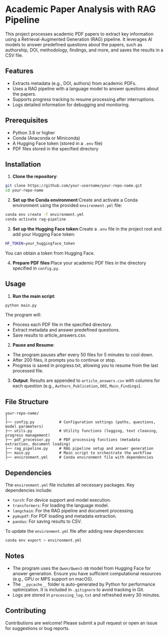 # Academic Paper Analysis with RAG Pipeline
This project processes academic PDF papers to extract key information using a Retrieval-Augmented Generation (RAG) pipeline. It leverages AI models to answer predefined questions about the papers, such as authorship, DOI, methodology, findings, and more, and saves the results in a CSV file.

## Features
- Extracts metadata (e.g., DOI, authors) from academic PDFs.
- Uses a RAG pipeline with a language model to answer questions about the papers.
- Supports progress tracking to resume processing after interruptions.
- Logs detailed information for debugging and monitoring.

## Prerequisites
- Python 3.8 or higher
- Conda (Anaconda or Miniconda)
- A Hugging Face token (stored in a `.env` file)
- PDF files stored in the specified directory 

## Installation
1. **Clone the repository**:
```bash
git clone https://github.com/your-username/your-repo-name.git
cd your-repo-name
```

2. **Set up the Conda environment**:Create and activate a Conda environment using the provided `environment.yml` file:
```bash
conda env create -f environment.yml
conda activate rag-pipeline
```

3. **Set up the Hugging Face token**:Create a `.env` file in the project root and add your Hugging Face token:
```bash
HF_TOKEN=your_huggingface_token
```
You can obtain a token from Hugging Face.

4. **Prepare PDF files**:Place your academic PDF files in the directory specified in `config.py`. 


## Usage

1. **Run the main script**:
```bash
python main.py
```
The program will:
- Process each PDF file in the specified directory.
- Extract metadata and answer predefined questions.
- Save results to article_answers.csv.

2. **Pause and Resume**:
- The program pauses after every 50 files for 5 minutes to cool down.
- After 200 files, it prompts you to continue or stop.
- Progress is saved in progress.txt, allowing you to resume from the last processed file.

3. **Output**:
Results are appended to `article_answers.csv` with columns for each question (e.g., `Authors_Publication`, `DOI`, `Main_Findings`).


## File Structure
```
your-repo-name/
│
├── config.py           # Configuration settings (paths, questions, model parameters)
├── utils.py            # Utility functions (logging, text cleaning, progress management)
├── pdf_processor.py    # PDF processing functions (metadata extraction, document loading)
├── rag_pipeline.py     # RAG pipeline setup and answer generation
├── main.py             # Main script to orchestrate the workflow
├── environment.yml     # Conda environment file with dependencies
```


## Dependencies
The `environment.yml` file includes all necessary packages. Key dependencies include:
- `torch`: For device support and model execution.
- `transformers`: For loading the language model.
- `langchain`: For the RAG pipeline and document processing.
- `pymupdf`: For PDF loading and metadata extraction.
- `pandas`: For saving results to CSV.

To update the `environment.yml` file after adding new dependencies:
```bash
conda env export > environment.yml
```

## Notes
- The program uses the `Qwen/Qwen3-8B` model from Hugging Face for answer generation. Ensure you have sufficient computational resources (e.g., GPU or MPS support on macOS).
- The `__pycache__` folder is auto-generated by Python for performance optimization. It is included in `.gitignore` to avoid tracking in Git.
- Logs are stored in `processing_log.txt` and refreshed every 30 minutes.

## Contributing
Contributions are welcome! Please submit a pull request or open an issue for suggestions or bug reports.